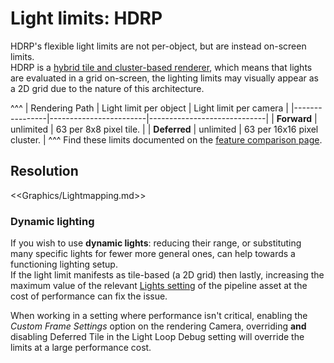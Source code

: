# Light limits: HDRP
HDRP's flexible light limits are not per-object, but are instead on-screen limits.  
HDRP is a [hybrid tile and cluster-based renderer](https://docs.unity3d.com/Packages/com.unity.render-pipelines.high-definition@latest/index.html?subfolder=/manual/HDRP-Features.html#lighting-architecture), which means that lights are evaluated in a grid on-screen, the lighting limits may visually appear as a 2D grid due to the nature of this architecture.  

^^^
| Rendering Path | Light limit per object | Light limit per camera      |
|----------------|------------------------|-----------------------------|
| **Forward**    | unlimited              | 63 per 8x8 pixel tile.      |
| **Deferred**   | unlimited              | 63 per 16x16 pixel cluster. |
^^^ Find these limits documented on the [feature comparison page](https://docs.unity3d.com/Packages/com.unity.render-pipelines.high-definition@latest/index.html?subfolder=/manual/Feature-Comparison.html).

## Resolution

<<Graphics/Lightmapping.md>>

### Dynamic lighting
If you wish to use **dynamic lights**: reducing their range, or substituting many specific lights for fewer more general ones, can help towards a functioning lighting setup.  
If the light limit manifests as tile-based (a 2D grid) then lastly, increasing the maximum value of the relevant [Lights setting](https://docs.unity3d.com/Packages/com.unity.render-pipelines.high-definition@latest/index.html?subfolder=/manual/HDRP-Asset.html#lights) of the pipeline asset at the cost of performance can fix the issue.

When working in a setting where performance isn't critical, enabling the *Custom Frame Settings* option on the rendering Camera, overriding **and** disabling Deferred Tile in the Light Loop Debug setting will override the limits at a large performance cost.
